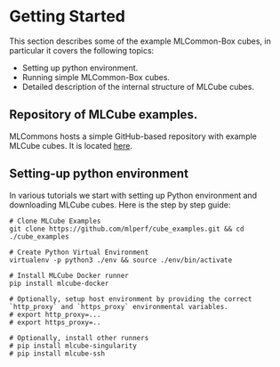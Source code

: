 # Getting Started

This section describes some of the example MLCommon-Box cubes, in particular it covers the following topics:

- Setting up python environment.
- Running simple MLCommon-Box cubes.
- Detailed description of the internal structure of MLCube cubes.


## Repository of MLCube examples.
MLCommons hosts a simple GitHub-based repository with example MLCube cubes. It is located [here](https://github.com/mlperf/cube_examples).


## Setting-up python environment
In various tutorials we start with setting up Python environment and downloading MLCube cubes. Here is the step by step guide:
```
# Clone MLCube Examples
git clone https://github.com/mlperf/cube_examples.git && cd ./cube_examples

# Create Python Virtual Environment
virtualenv -p python3 ./env && source ./env/bin/activate

# Install MLCube Docker runner 
pip install mlcube-docker

# Optionally, setup host environment by providing the correct `http_proxy` and `https_proxy` environmental variables.
# export http_proxy=...
# export https_proxy=..

# Optionally, install other runners
# pip install mlcube-singularity
# pip install mlcube-ssh
``` 
